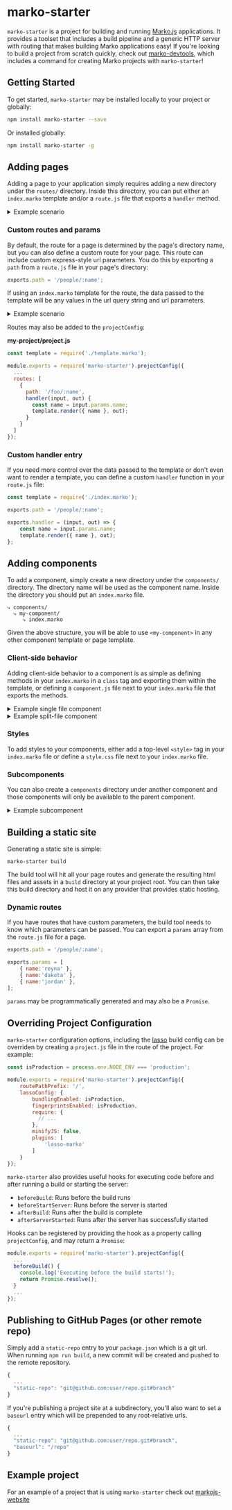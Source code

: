 # marko-starter

`marko-starter` is a project for building and running
[Marko.js](https://github.com/marko-js/marko) applications. It provides a
toolset that includes a build pipeline and a generic HTTP server with routing
that makes building Marko applications easy! If you're looking to build a
project from scratch quickly, check out
[marko-devtools](https://github.com/marko-js/marko-devtools), which includes a
command for creating Marko projects with `marko-starter`!

## Getting Started

To get started, `marko-starter` may be installed locally to your project or
globally:

```bash
npm install marko-starter --save
```

Or installed globally:

```bash
npm install marko-starter -g
```

## Adding pages

Adding a page to your application simply requires adding a new directory under
the `routes/` directory.  Inside this directory, you can put either an
`index.marko` template and/or a `route.js` file that exports a `handler` method.

<details>
<summary>Example scenario</summary>

Given a directory structure like this:

```
⤷ routes/
  ⤷ my-page/
    ⤷ index.marko
```

Hitting `/my-page` will render `index.marko`.
</details>

### Custom routes and params

By default, the route for a page is determined by the page's directory name,
but you can also define a custom route for your page.  This route can include
custom express-style url parameters.  You do this by exporting a `path` from a
`route.js` file in your page's directory:

```js
exports.path = '/people/:name';
```

If using an `index.marko` template for the route, the data passed to the
template will be any values in the url query string and url parameters.

<details>
<summary>Example scenario</summary>

Given a route:

`/people/:name`

And a template:

```marko
<ul>
    <li>${data.name}</li>
    <li>${data.age}</li>
</ul>
```

When you hit the following url:

`/people/frank?age=27`

The rendered output would be:
```html
<ul>
    <li>frank</li>
    <li>27</li>
</ul>
```
</details>

Routes may also be added to the `projectConfig`:

**my-project/project.js**
```js
const template = require('./template.marko');

module.exports = require('marko-starter').projectConfig({
  ...
  routes: [
    {
      path: '/foo/:name',
      handler(input, out) {
        const name = input.params.name;
        template.render({ name }, out);
      }
    }
  ]
});
```

### Custom handler entry

If you need more control over the data passed to the template or don't even want
to render a template, you can define a custom `handler` function in your
`route.js` file:

```js
const template = require('./index.marko');

exports.path = '/people/:name';

exports.handler = (input, out) => {
    const name = input.params.name;
    template.render({ name }, out);
};
```


## Adding components

To add a component, simply create a new directory under the `components/`
directory. The directory name will be used as the component name.  Inside the
directory you should put an `index.marko` file.

```
⤷ components/
  ⤷ my-component/
     ⤷ index.marko
```

Given the above structure, you will be able to use `<my-component>` in any other
component template or page template.

### Client-side behavior

Adding client-side behavior to a component is as simple as defining methods in
your `index.marko` in a `class` tag and exporting them within the template, or
defining a `component.js` file next to your `index.marko` file that exports the
methods.

<details>
<summary>Example single file component</summary>
Single file components contain the component logic and the markup in the same
index.marko file:

**index.marko**
```marko
class {
    onInput(input) {
        this.state = {
            count: input.count
        }
        this.initialCount = input.count
    }
    incrementCount() {
        this.state.count++
    }
    resetCount() {
        this.state.count = this.initialCount
    }
}

<div>${state.count}</div>
<button on-click('incrementCount')>+</button>
<button on-click('resetCount')>reset</button>
```
</details>

<details>
<summary>Example split-file component</summary>
Split-file components separate the component logic into a component.js and
the markup in index.marko:

**index.marko**
```html
<div>${state.count}</div>
<button on-click('incrementCount')>+</button>
<button on-click('resetCount')>reset</button>
```

**component.js**
```js
module.exports = {
    onInput(input) {
        this.state = {
            count: input.count
        }
        this.initialCount = input.count
    },
    incrementCount() {
        this.state.count++
    },
    resetCount() {
        this.state.count = this.initialCount
    }
};
```
</details>

### Styles

To add styles to your components, either add a top-level `<style>` tag in your
`index.marko` file or define a `style.css` file next to your `index.marko` file.

### Subcomponents

You can also create a `components` directory under another component and those
components will only be available to the parent component.

<details>
<summary>Example subcomponent</summary>

Given a directory structure like this:

```
⤷ components/
  ⤷ my-component/
    ⤷ components/
      ⤷ my-subcomponent/
        ⤷ index.marko
    ⤷ index.marko
```


You will only be able to use `my-subcomponent` from the
`my-component/index.marko` template or other subcomponents defined under
`my-component/components`.
</details>

## Building a static site

Generating a static site is simple:

```
marko-starter build
```

The build tool will hit all your page routes and generate the resulting html
files and assets in a `build` directory at your project root. You can then take
this build directory and host it on any provider that provides static hosting.

### Dynamic routes

If you have routes that have custom parameters, the build tool needs to know
which parameters can be passed. You can export a `params` array from the
`route.js` file for a page.

```js
exports.path = '/people/:name';

exports.params = [
    { name:'reyna' },
    { name:'dakota' },
    { name:'jordan' },
];
```

`params` may be programmatically generated and may also be a `Promise`.

## Overriding Project Configuration

`marko-starter` configuration options, including the
[lasso](https://github.com/lasso-js/lasso) build config can be overriden by
creating a `project.js` file in the route of the project. For example:

```js
const isProduction = process.env.NODE_ENV === 'production';

module.exports = require('marko-starter').projectConfig({
    routePathPrefix: '/',
    lassoConfig: {
        bundlingEnabled: isProduction,
        fingerprintsEnabled: isProduction,
        require: {
          // ...
        },
        minifyJS: false,
        plugins: [
            'lasso-marko'
        ]
    }
});
```

`marko-starter` also provides useful hooks for executing code before and after
running a build or starting the server:

- `beforeBuild`: Runs before the build runs
- `beforeStartServer`: Runs before the server is started
- `afterBuild`: Runs after the build is complete
- `afterServerStarted`: Runs after the server has successfully started

Hooks can be registered by providing the hook as a property
calling `projectConfig`, and may return a `Promise`:

```js
module.exports = require('marko-starter').projectConfig({
  ...
  beforeBuild() {
    console.log('Executing before the build starts!');
    return Promise.resolve();
  }
  ...
});
```

## Publishing to GitHub Pages (or other remote repo)

Simply add a `static-repo` entry to your `package.json` which is a git url.
When running `npm run build`, a new commit will be created and pushed to the
remote repository.

```js
{
  ...
  "static-repo": "git@github.com:user/repo.git#branch"
}
```

If you're publishing a project site at a subdirectory, you'll also want to set
a `baseurl` entry which will be prepended to any root-relative urls.

```js
{
  ...
  "static-repo": "git@github.com:user/repo.git#branch",
  "baseurl": "/repo"
}
```

## Example project

For an example of a project that is using `marko-starter` check out
[markojs-website](https://github.com/marko-js/markojs-website)

